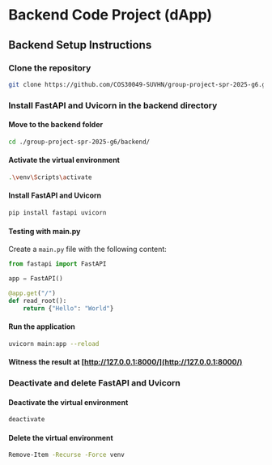 # Backend Code Project (dApp)

## Backend Setup Instructions

### Clone the repository
```bash
git clone https://github.com/COS30049-SUVHN/group-project-spr-2025-g6.git
```

### Install FastAPI and Uvicorn in the backend directory

#### Move to the backend folder
```bash
cd ./group-project-spr-2025-g6/backend/
```

#### Activate the virtual environment
```bash
.\venv\Scripts\activate
```

#### Install FastAPI and Uvicorn
```bash
pip install fastapi uvicorn
```

#### Testing with main.py
Create a `main.py` file with the following content:
```python
from fastapi import FastAPI

app = FastAPI()

@app.get("/")
def read_root():
    return {"Hello": "World"}
```

#### Run the application
```bash
uvicorn main:app --reload
```

#### Witness the result at [http://127.0.0.1:8000/](http://127.0.0.1:8000/)

### Deactivate and delete FastAPI and Uvicorn

#### Deactivate the virtual environment
```bash
deactivate
```

#### Delete the virtual environment
```bash
Remove-Item -Recurse -Force venv
```

